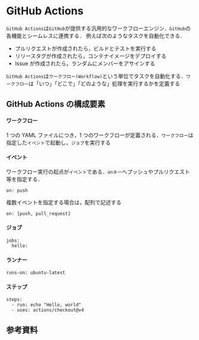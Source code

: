 # GitHub Actions

`GitHub Actions`は`GitHub`が提供する汎用的なワークフローエンジン．`GitHub`の各機能とシームレスに連携する．
例えば次のようなタスクを自動化できる．

- プルリクエストが作成されたら，ビルドとテストを実行する
- リリースタグが作成されたら，コンテナイメージをデプロイする
- Issue が作成されたら，ランダムにメンバーをアサインする

`GitHub Actions`は`ワークフロー(Workflow)`という単位でタスクを自動化する．`ワークフロー`は「いつ」「どこで」「どのような」処理を実行するかを定義する

## GitHub Actions の構成要素

#### ワークフロー

1 つの YAML ファイルにつき，1 つのワークフローが定義される．`ワークフロー`は指定した`イベント`で起動し，`ジョブ`を実行する

#### イベント
ワークフロー実行の起点が`イベント`である．`onキー`へプッシュやプルリクエスト等を指定する．
```
on: push
```

複数イベントを指定する場合は，配列で記述する
```
on: [push, pull_request]
```

#### ジョブ

```
jobs:
  hello:
```

#### ランナー

```
runs-on: ubuntu-latest
```

#### ステップ

```
steps:
  - run: echo "Hello, world"
  - uses: actions/checkout@v4
```

####

##

##

## 参考資料
